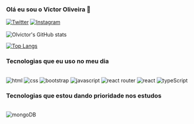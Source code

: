 ### Olá eu sou o Victor Oliveira 👋
[![Twitter](https://img.shields.io/badge/Twitter-1DA1F2?style=for-the-badge&logo=twitter&logoColor=white
)](https://twitter.com/troojanzera)
[![Instagram](https://img.shields.io/badge/Instagram-E4405F?style=for-the-badge&logo=instagram&logoColor=white
)](https://instagram.com/)
<br>
<br>
![Olvictor's GitHub stats](https://github-readme-stats.vercel.app/api?username=olvictor&show_icons=true&theme=radical)

[![Top Langs](https://github-readme-stats.vercel.app/api/top-langs/?username=olvictor)](https://github.com/anuraghazra/github-readme-stats)

### Tecnologias que eu uso no meu dia

<div stlye="display: inline_block"><br> 
<img aling="center" src="https://img.shields.io/badge/HTML5-E34F26?style=for-the-badge&logo=html5&logoColor=white" alt="html"/>

<img aling="center" src="https://img.shields.io/badge/CSS-239120?&style=for-the-badge&logo=css3&logoColor=white" alt="css"/>

<img aling="center" src="https://img.shields.io/badge/Bootstrap-563D7C?style=for-the-badge&logo=bootstrap&logoColor=white" alt="bootstrap"/>

<img aling="center" src="https://img.shields.io/badge/JavaScript-F7DF1E?style=for-the-badge&logo=javascript&logoColor=black" alt="javascript"/>

<img aling="center" src="https://img.shields.io/badge/React_Router-CA4245?style=for-the-badge&logo=react-router&logoColor=white" alt="react router"/>

<img aling="center" src="https://img.shields.io/badge/React-20232A?style=for-the-badge&logo=react&logoColor=61DAFB" alt="react"/>

<img aling="center" src="https://img.shields.io/badge/TypeScript-007ACC?style=for-the-badge&logo=typescript&logoColor=white" alt="typeScript"/>
</div>


### Tecnologias que estou dando prioridade nos estudos

<div stlye="display: inline_block"><br> 

<img aling="center" src="https://img.shields.io/badge/MongoDB-4EA94B?style=for-the-badge&logo=mongodb&logoColor=white" alt="mongoDB"/>


</div>
